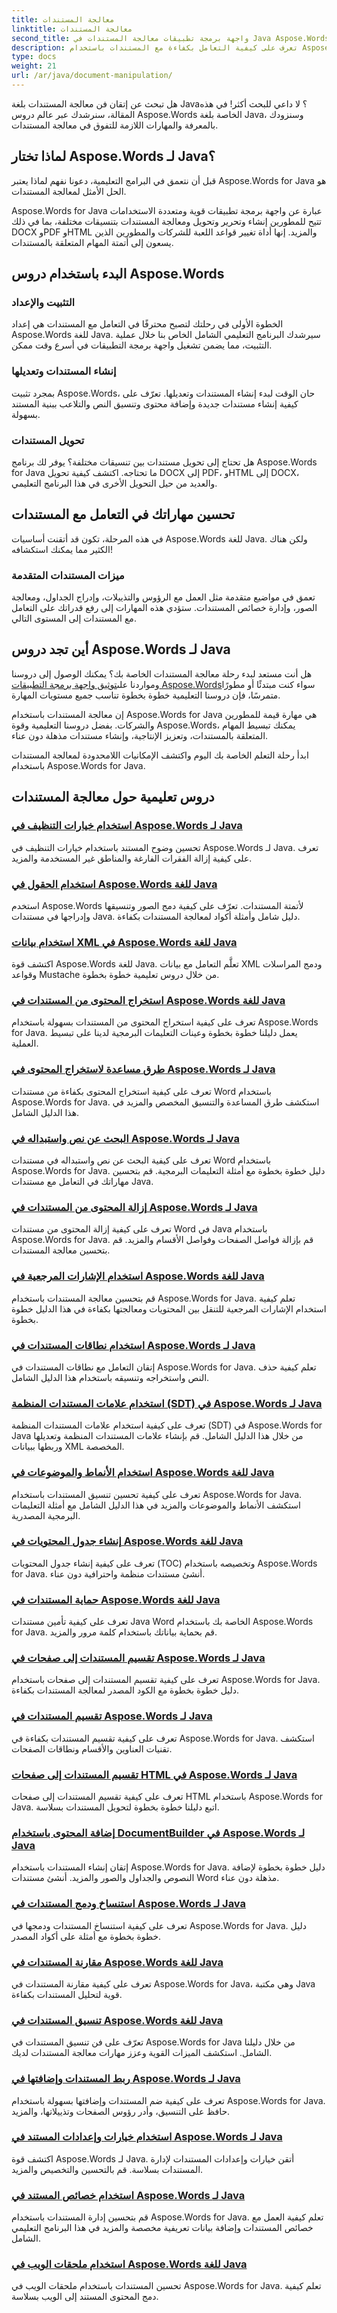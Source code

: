 ```yaml
---
title: معالجة المستندات
linktitle: معالجة المستندات
second_title: واجهة برمجة تطبيقات معالجة المستندات في Java Aspose.Words
description: تعرف على كيفية التعامل بكفاءة مع المستندات باستخدام Aspose.Words for Java من خلال دروسنا التعليمية الشاملة. عزز مهاراتك في معالجة المستندات بلغة Java اليوم!
type: docs
weight: 21
url: /ar/java/document-manipulation/
---
```



هل تبحث عن إتقان فن معالجة المستندات بلغة Java؟ لا داعي للبحث أكثر! في هذه المقالة، سنرشدك عبر عالم دروس Aspose.Words الخاصة بلغة Java، وسنزودك بالمعرفة والمهارات اللازمة للتفوق في معالجة المستندات.

## لماذا تختار Aspose.Words لـ Java؟

قبل أن نتعمق في البرامج التعليمية، دعونا نفهم لماذا يعتبر Aspose.Words for Java هو الحل الأمثل لمعالجة المستندات.

Aspose.Words for Java عبارة عن واجهة برمجة تطبيقات قوية ومتعددة الاستخدامات تتيح للمطورين إنشاء وتحرير وتحويل ومعالجة المستندات بتنسيقات مختلفة، بما في ذلك DOCX وPDF وHTML والمزيد. إنها أداة تغيير قواعد اللعبة للشركات والمطورين الذين يسعون إلى أتمتة المهام المتعلقة بالمستندات.

## البدء باستخدام دروس Aspose.Words

### التثبيت والإعداد

الخطوة الأولى في رحلتك لتصبح محترفًا في التعامل مع المستندات هي إعداد Aspose.Words للغة Java. سيرشدك البرنامج التعليمي الشامل الخاص بنا خلال عملية التثبيت، مما يضمن تشغيل واجهة برمجة التطبيقات في أسرع وقت ممكن.

### إنشاء المستندات وتعديلها

بمجرد تثبيت Aspose.Words، حان الوقت لبدء إنشاء المستندات وتعديلها. تعرّف على كيفية إنشاء مستندات جديدة وإضافة محتوى وتنسيق النص والتلاعب ببنية المستند بسهولة.

### تحويل المستندات

هل تحتاج إلى تحويل مستندات بين تنسيقات مختلفة؟ يوفر لك برنامج Aspose.Words for Java ما تحتاجه. اكتشف كيفية تحويل DOCX إلى PDF، وHTML إلى DOCX، والعديد من حيل التحويل الأخرى في هذا البرنامج التعليمي.

## تحسين مهاراتك في التعامل مع المستندات

في هذه المرحلة، تكون قد أتقنت أساسيات Aspose.Words للغة Java. ولكن هناك الكثير مما يمكنك استكشافه! 

### ميزات المستندات المتقدمة

تعمق في مواضيع متقدمة مثل العمل مع الرؤوس والتذييلات، وإدراج الجداول، ومعالجة الصور، وإدارة خصائص المستندات. ستؤدي هذه المهارات إلى رفع قدراتك على التعامل مع المستندات إلى المستوى التالي.

## أين تجد دروس Aspose.Words لـ Java

 هل أنت مستعد لبدء رحلة معالجة المستندات الخاصة بك؟ يمكنك الوصول إلى دروسنا ومواردنا على[توثيق واجهة برمجة التطبيقات Aspose.Words](https://reference.aspose.com/words/java/)سواء كنت مبتدئًا أو مطورًا متمرسًا، فإن دروسنا التعليمية خطوة بخطوة تناسب جميع مستويات المهارة.

إن معالجة المستندات باستخدام Aspose.Words for Java هي مهارة قيمة للمطورين والشركات. بفضل دروسنا التعليمية وقوة Aspose.Words، يمكنك تبسيط المهام المتعلقة بالمستندات، وتعزيز الإنتاجية، وإنشاء مستندات مذهلة دون عناء.

ابدأ رحلة التعلم الخاصة بك اليوم واكتشف الإمكانيات اللامحدودة لمعالجة المستندات باستخدام Aspose.Words for Java.

## دروس تعليمية حول معالجة المستندات
### [استخدام خيارات التنظيف في Aspose.Words لـ Java](./using-cleanup-options/)
تحسين وضوح المستند باستخدام خيارات التنظيف في Aspose.Words لـ Java. تعرف على كيفية إزالة الفقرات الفارغة والمناطق غير المستخدمة والمزيد.
### [استخدام الحقول في Aspose.Words للغة Java](./using-fields/)
استخدم Aspose.Words لأتمتة المستندات. تعرّف على كيفية دمج الصور وتنسيقها وإدراجها في مستندات Java. دليل شامل وأمثلة أكواد لمعالجة المستندات بكفاءة.
### [استخدام بيانات XML في Aspose.Words للغة Java](./using-xml-data/)
اكتشف قوة Aspose.Words للغة Java. تعلَّم التعامل مع بيانات XML ودمج المراسلات وقواعد Mustache من خلال دروس تعليمية خطوة بخطوة.
### [استخراج المحتوى من المستندات في Aspose.Words للغة Java](./extracting-content-from-documents/)
تعرف على كيفية استخراج المحتوى من المستندات بسهولة باستخدام Aspose.Words for Java. يعمل دليلنا خطوة بخطوة وعينات التعليمات البرمجية لدينا على تبسيط العملية.
### [طرق مساعدة لاستخراج المحتوى في Aspose.Words لـ Java](./helper-methods-for-extracting-content/)
تعرف على كيفية استخراج المحتوى بكفاءة من مستندات Word باستخدام Aspose.Words for Java. استكشف طرق المساعدة والتنسيق المخصص والمزيد في هذا الدليل الشامل.
### [البحث عن نص واستبداله في Aspose.Words لـ Java](./finding-and-replacing-text/)
تعرف على كيفية البحث عن نص واستبداله في مستندات Word باستخدام Aspose.Words for Java. دليل خطوة بخطوة مع أمثلة التعليمات البرمجية. قم بتحسين مهاراتك في التعامل مع مستندات Java.
### [إزالة المحتوى من المستندات في Aspose.Words لـ Java](./removing-content-from-documents/)
تعرف على كيفية إزالة المحتوى من مستندات Word في Java باستخدام Aspose.Words for Java. قم بإزالة فواصل الصفحات وفواصل الأقسام والمزيد. قم بتحسين معالجة المستندات.
### [استخدام الإشارات المرجعية في Aspose.Words للغة Java](./using-bookmarks/)
قم بتحسين معالجة المستندات باستخدام Aspose.Words for Java. تعلم كيفية استخدام الإشارات المرجعية للتنقل بين المحتويات ومعالجتها بكفاءة في هذا الدليل خطوة بخطوة.
### [استخدام نطاقات المستندات في Aspose.Words لـ Java](./using-document-ranges/)
إتقان التعامل مع نطاقات المستندات في Aspose.Words for Java. تعلم كيفية حذف النص واستخراجه وتنسيقه باستخدام هذا الدليل الشامل.
### [استخدام علامات المستندات المنظمة (SDT) في Aspose.Words لـ Java](./using-structured-document-tags/)
تعرف على كيفية استخدام علامات المستندات المنظمة (SDT) في Aspose.Words for Java من خلال هذا الدليل الشامل. قم بإنشاء علامات المستندات المنظمة وتعديلها وربطها ببيانات XML المخصصة.
### [استخدام الأنماط والموضوعات في Aspose.Words للغة Java](./using-styles-and-themes/)
تعرف على كيفية تحسين تنسيق المستندات باستخدام Aspose.Words for Java. استكشف الأنماط والموضوعات والمزيد في هذا الدليل الشامل مع أمثلة التعليمات البرمجية المصدرية.
### [إنشاء جدول المحتويات في Aspose.Words للغة Java](./generating-table-of-contents/)
تعرف على كيفية إنشاء جدول المحتويات (TOC) وتخصيصه باستخدام Aspose.Words for Java. أنشئ مستندات منظمة واحترافية دون عناء.
### [حماية المستندات في Aspose.Words للغة Java](./protecting-documents/)
تعرف على كيفية تأمين مستندات Java Word الخاصة بك باستخدام Aspose.Words for Java. قم بحماية بياناتك باستخدام كلمة مرور والمزيد.
### [تقسيم المستندات إلى صفحات في Aspose.Words لـ Java](./splitting-documents-into-pages/)
تعرف على كيفية تقسيم المستندات إلى صفحات باستخدام Aspose.Words for Java. دليل خطوة بخطوة مع الكود المصدر لمعالجة المستندات بكفاءة.
### [تقسيم المستندات في Aspose.Words لـ Java](./splitting-documents/)
تعرف على كيفية تقسيم المستندات بكفاءة في Aspose.Words for Java. استكشف تقنيات العناوين والأقسام ونطاقات الصفحات.
### [تقسيم المستندات إلى صفحات HTML في Aspose.Words لـ Java](./splitting-documents-into-html-pages/)
تعرف على كيفية تقسيم المستندات إلى صفحات HTML باستخدام Aspose.Words for Java. اتبع دليلنا خطوة بخطوة لتحويل المستندات بسلاسة.
### [إضافة المحتوى باستخدام DocumentBuilder في Aspose.Words لـ Java](./adding-content-using-documentbuilder/)
إتقان إنشاء المستندات باستخدام Aspose.Words for Java. دليل خطوة بخطوة لإضافة النصوص والجداول والصور والمزيد. أنشئ مستندات Word مذهلة دون عناء.
### [استنساخ ودمج المستندات في Aspose.Words لـ Java](./cloning-and-combining-documents/)
تعرف على كيفية استنساخ المستندات ودمجها في Aspose.Words for Java. دليل خطوة بخطوة مع أمثلة على أكواد المصدر.
### [مقارنة المستندات في Aspose.Words للغة Java](./comparing-documents/)
تعرف على كيفية مقارنة المستندات في Aspose.Words for Java، وهي مكتبة Java قوية لتحليل المستندات بكفاءة. 
### [تنسيق المستندات في Aspose.Words للغة Java](./formatting-documents/)
تعرّف على فن تنسيق المستندات في Aspose.Words for Java من خلال دليلنا الشامل. استكشف الميزات القوية وعزز مهارات معالجة المستندات لديك.
### [ربط المستندات وإضافتها في Aspose.Words لـ Java](./joining-and-appending-documents/)
تعرف على كيفية ضم المستندات وإضافتها بسهولة باستخدام Aspose.Words for Java. حافظ على التنسيق، وأدر رؤوس الصفحات وتذييلاتها، والمزيد.
### [استخدام خيارات وإعدادات المستند في Aspose.Words لـ Java](./using-document-options-and-settings/)
اكتشف قوة Aspose.Words لـ Java. أتقن خيارات وإعدادات المستندات لإدارة المستندات بسلاسة. قم بالتحسين والتخصيص والمزيد.
### [استخدام خصائص المستند في Aspose.Words لـ Java](./using-document-properties/)
قم بتحسين إدارة المستندات باستخدام Aspose.Words for Java. تعلم كيفية العمل مع خصائص المستندات وإضافة بيانات تعريفية مخصصة والمزيد في هذا البرنامج التعليمي الشامل.
### [استخدام ملحقات الويب في Aspose.Words للغة Java](./using-web-extensions/)
تحسين المستندات باستخدام ملحقات الويب في Aspose.Words for Java. تعلم كيفية دمج المحتوى المستند إلى الويب بسلاسة. 
